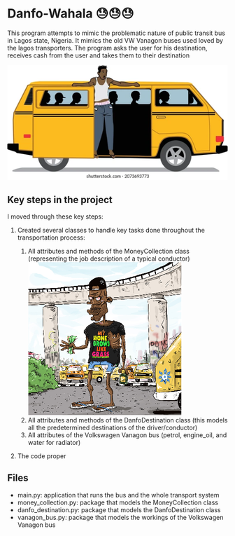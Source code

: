 # Danfo-Wahala 😓😓😓

This program attempts to mimic the problematic nature of public transit bus in Lagos state, Nigeria.
It mimics the old VW Vanagon buses used loved by the lagos transporters.
The program asks the user for his destination, receives cash from the user and takes them to their destination

![img.png](img.png)

## Key steps in the project

I moved through these key steps:
1. Created several classes to handle key tasks done throughout the transportation process:
    
    1. All attributes and methods of the MoneyCollection class (representing the 
   job description of a typical conductor) ![img_1.png](img_1.png)
    2. All attributes and methods of the DanfoDestination class 
   (this models all the predetermined destinations of the driver/conductor)
    3. All attributes of the Volkswagen Vanagon bus 
   (petrol, engine_oil, and water for radiator)

2. The code proper

## Files

* main.py: application that runs the bus and the whole transport system
* money_collection.py: package that models the MoneyCollection class
* danfo_destination.py: package that models the DanfoDestination class
* vanagon_bus.py: package that models the workings of the Volkswagen Vanagon bus
   
